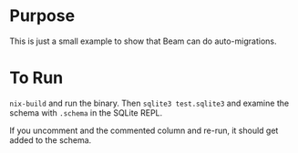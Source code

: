 # Purpose

This is just a small example to show that Beam can do auto-migrations.

# To Run

`nix-build` and run the binary. Then `sqlite3 test.sqlite3` and examine the schema with `.schema` in the SQLite REPL.

If you uncomment and the commented column and re-run, it should get added to the schema.
